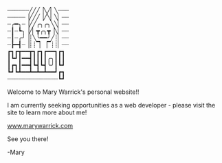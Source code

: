 <pre>
┈┈┈┈┈┈╱╱╱▕╲╱▏╲┈┈┈
┈┈┈┈┈▕╱╱╱▕╱╲▏╲▏┈┈
┈╭━╮┈▕╱╱╭╮╭╮╲╲▏┈┈
┈┃┈┗╮▕╱▏┳╭╮┳▕╲▏┈┈
┈┃┈╭╯▕┊╲╰━━╯╱┊▏┈┈
┈┣━┫┈▕┊┊▔▏▕▔┊┊▏┈┈
┏┓┏┳━━┳┓┏┓┏━━┓┏┓
┃┗┛┃━━┫┃┃┃┃╭╮┃┃┃
┃┏┓┃━━┫┗┫┗┫╰╯┃┗┛
┗┛┗┻━━┻━┻━┻━━┛┏┓
┈┈┈┈┈┈┈┈┈┈┈┈┈┈┗┛
</pre>

Welcome to Mary Warrick's personal website!!

I am currently seeking opportunities as a web developer - please visit the site to learn more about me!

www.marywarrick.com

See you there!

-Mary
